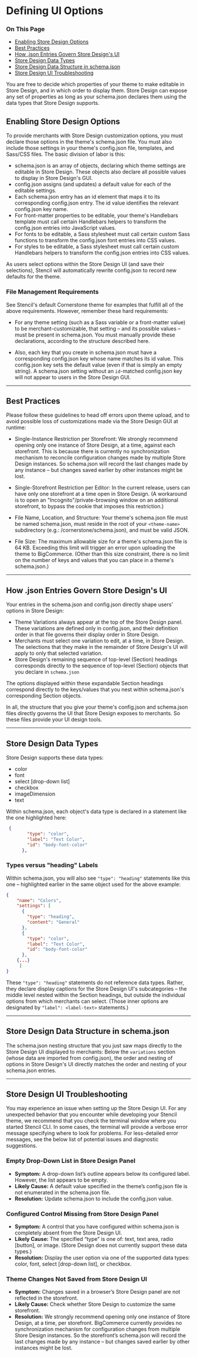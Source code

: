 # Defining UI Options

<div class="otp" id="no-index">

### On This Page
- [Enabling Store Design Options](#enabling-store-design-options)
- [Best Practices](#best-practices)
- [How .json Entries Govern Store Design's UI](#how-json-entries-govern-store-designs-ui)
- [Store Design Data Types](#store-design-data-types)
- [Store Design Data Structure in schema.json](#store-design-data-structure-in-schemajson)
- [Store Design UI Troubleshooting](#store-design-ui-troubleshooting)

</div> 

You are free to decide which properties of your theme to make editable in Store Design, and in which order to display them. Store Design can expose any set of properties as long as your <span class="fn">schema.json</span> declares them using the data types that Store Design supports.

<a href='#defining-ui-options_enabling' aria-hidden='true' class='block-anchor'  id='defining-ui-options_enabling'><i aria-hidden='true' class='linkify icon'></i></a>

## Enabling Store Design Options

To provide merchants with Store Design customization options, you must declare those options in the theme's <span class="fn">schema.json file</span>. You must also include those settings in your theme's <span class="fn">config.json</span> file, templates, and Sass/CSS files. The basic division of labor is this:
* <span class="fn">schema.json</span> is an array of objects, declaring which theme settings are editable in Store Design. These objects also declare all possible values to display in Store Design's GUI.
* <span class="fn">config.json</span> assigns (and updates) a default value for each of the editable settings.
* Each <span class="fn">schema.json</span> entry has an id element that maps it to its corresponding config.json entry. The id value identifies the relevant config.json key name.
* For front-matter properties to be editable, your theme's Handlebars template must call certain Handlebars helpers to transform the config.json entries into JavaScript values.
* For fonts to be editable, a Sass stylesheet must call certain custom Sass functions to transform the <span class="fn">config.json</span> font entries into CSS values.
* For styles to be editable, a Sass stylesheet must call certain custom Handlebars helpers to transform the <span class="fn">config.json</span> entries into CSS values.

As users select options within the Store Design UI (and save their selections), Stencil will automatically rewrite <span class="fn">config.json</span> to record new defaults for the theme.

### File Management Requirements

See Stencil's default Cornerstone theme for examples that fulfill all of the above requirements. However, remember these hard requirements:

* For any theme setting (such as a Sass variable or a front-matter value) to be merchant-customizable,
that setting – and its possible values – must be present in <span class="fn">schema.json</span>. You must manually provide these declarations, according to the structure described here.

* Also, each key that you create in schema.json must have a corresponding <span class="fn">config.json</span> key whose name matches its id value. This <span class="fn">config.json</span> key sets the default value (even if that is simply an empty string). A <span class="fn">schema.json</span> setting without an `id`-matched <span class="fn">config.json</span> key will not appear to users in the Store Design GUI.

---

<a href='#defining-ui-options_best-practices' aria-hidden='true' class='block-anchor'  id='defining-ui-options_best-practices'><i aria-hidden='true' class='linkify icon'></i></a>

## Best Practices

Please follow these guidelines to head off errors upon theme upload, and to avoid possible loss of customizations made via the Store Design GUI at runtime:

* Single-Instance Restriction per Storefront: We strongly recommend opening only one instance of Store Design, at a time, against each storefront. This is because there is currently no synchronization mechanism to reconcile configuration changes made by multiple Store Design instances. So <span class="fn">schema.json</span> will record the last changes made by any instance – but changes saved earlier by other instances might be lost.

* Single-Storefront Restriction per Editor: In the current release, users can have only one storefront at a time open in Store Design. (A workaround is to open an "Incognito"/private-browsing window on an additional storefront, to bypass the cookie that imposes this restriction.)

* File Name, Location, and Structure: Your theme's <span class="fn">schema.json</span> file must be named schema.json, must reside in the root of your `<theme-name>` subdirectory (e.g.: <span class="fp">/cornerstone/schema.json</span>), and must be valid JSON.

* File Size: The maximum allowable size for a theme's <span class="fn">schema.json</span> file is 64 KB. Exceeding this limit will trigger an error upon uploading the theme to BigCommerce. (Other than this size constraint, there is no limit on the number of keys and values that you can place in a theme's <span class="fn">schema.json</span>.)

---

<a href='#defining-ui-options_how-json' aria-hidden='true' class='block-anchor'  id='defining-ui-options_how-json'><i aria-hidden='true' class='linkify icon'></i></a>

## How .json Entries Govern Store Design's UI

Your entries in the <span class=”fn”>schema.json</span> and <span class=”fn”>config.json</span> directly shape users' options in Store Design:
* Theme Variations always appear at the top of the Store Design panel. These variations are defined only in <span class="fn">config.json</span>, and their definition order in that file governs their display order in Store Design.
* Merchants must select one variation to edit, at a time, in Store Design. The selections that they make in the remainder of Store Design's UI will apply to only that selected variation.
* Store Design's remaining sequence of top-level (Section) headings corresponds directly to the sequence of top-level (Section) objects that you declare in `schema.json`

The options displayed within these expandable Section headings correspond directly to the keys/values that you nest within <span class="fn">schema.json</span>'s corresponding Section objects.

In all, the structure that you give your theme's <span class="fn">config.json</span> and <span class="fn">schema.json</span> files directly governs the UI that Store Design exposes to merchants. So these files provide your UI design tools.

---

<a href='#defining-ui-options_store-design-data' aria-hidden='true' class='block-anchor'  id='defining-ui-options_store-design-data'><i aria-hidden='true' class='linkify icon'></i></a>

## Store Design Data Types

Store Design supports these data types:
* color
* font
* select [drop-down list]
* checkbox
* imageDimension
* text

Within <span class="fn">schema.json</span>, each object's data type is declared in a statement like the one highlighted here:


<div class="HubBlock-header">
    <div class="HubBlock-header-title flex items-center">
        <div class="HubBlock-header-name"></div>
    </div><div class="HubBlock-header-subtitle"></div>
</div>

<!--
title: ""
subtitle: ""
lineNumbers: true
-->

```json
 {
        "type": "color",
        "label": "Text Color",
        "id": "body-font-color"
      },
```

### Types versus "heading" Labels

Within <span class="fn">schema.json</span>, you will also see `"type": "heading"` statements like this one – highlighted earlier in the same object used for the above example:

<div class="HubBlock-header">
    <div class="HubBlock-header-title flex items-center">
        <div class="HubBlock-header-name"></div>
    </div><div class="HubBlock-header-subtitle"></div>
</div>

<!--
title: ""
subtitle: ""
lineNumbers: true
-->

```json
{
    "name": "Colors",
    "settings": [
      {
        "type": "heading",
        "content": "General"
      },
      {
        "type": "color",
        "label": "Text Color",
        "id": "body-font-color"
      },
    {...}
     ]
}
```

These `"type": "heading"` statements do not reference data types. Rather, they declare display captions for the Store Design UI's subcategories – the middle level nested within the Section headings, but outside the individual options from which merchants can select. (Those inner options are designated by `"label": <label-text>` statements.)

---

<a href='#defining-ui-options_data-structure' aria-hidden='true' class='block-anchor'  id='defining-ui-options_data-structure'><i aria-hidden='true' class='linkify icon'></i></a>

## Store Design Data Structure in <span class="fn">schema.json</span> 

The <span class="fn">schema.json</span> nesting structure that you just saw maps directly to the Store Design UI displayed to merchants: Below the `variations` section (whose data are imported from <span class="fn">config.json</span>), the order and nesting of options in Store Design's UI directly matches the order and nesting of your <span class="fn">schema.json</span> entries.


---

<a href='#defining-ui-options_troubleshooting' aria-hidden='true' class='block-anchor'  id='defining-ui-options_troubleshooting'><i aria-hidden='true' class='linkify icon'></i></a>

## Store Design UI Troubleshooting

You may experience an issue when setting up the Store Design UI. For any unexpected behavior that you encounter while developing your Stencil theme, we recommend that you check the terminal window where you started Stencil CLI. In some cases, the terminal will provide a verbose error message specifying where to look for problems. For less-detailed error messages, see the below list of potential issues and diagnostic suggestions.

### Empty Drop-Down List in Store Design Panel

* **Symptom:** A drop-down list’s outline appears below its configured label. However, the list appears to be empty.
* **Likely Cause:** A default value specified in the theme’s config.json file is not enumerated in the schema.json file.
* **Resolution:** Update schema.json to include the config.json value.

### Configured Control Missing from Store Design Panel
* **Symptom:** A control that you have configured within schema.json is completely absent from the Store Design UI.
* **Likely Cause:** The specified “type” is one of: text, text area, radio [button], or image. (Store Design does not currently support these data types.)
* **Resolution:** Display the user option via one of the supported data types: color, font, select [drop-down list], or checkbox.

### Theme Changes Not Saved from Store Design UI
* **Symptom:** Changes saved in a browser’s Store Design panel are not reflected in the storefront.
* **Likely Cause:** Check whether Store Design to customize the same storefront.
* **Resolution:** We strongly recommend opening only one instance of Store Design, at a time, per storefront. BigCommerce currently provides no synchronization mechanism for configuration changes from multiple Store Design instances. So the storefront’s schema.json will record the last changes made by any instance – but changes saved earlier by other instances might be lost.

